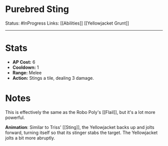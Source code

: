 # Purebred Sting
Status: #InProgress 
Links: [[Abilities]] [[Yellowjacket Grunt]]
___
# Stats
- **AP Cost:** 6
- **Cooldown:** 1
- **Range:** Melee
- **Action:** Stings a tile, dealing 3 damage.
# Notes

This is effectively the same as the Robo Poly's [[Flail]], but it's a lot more powerful.

**Animation**: Similar to Triss' [[Sting]], the Yellowjacket backs up and jolts forward, turning itself so that its stinger stabs the target. The Yellowjacket jolts a bit more abruptly.